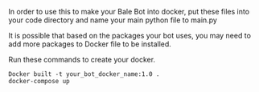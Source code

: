 In order to use this to make your Bale Bot into docker, put these files into your code directory and name your main python file to main.py

It is possible that based on the packages your bot uses, you may need to add more packages to Docker file to be installed.

Run these commands to create your docker.

```
Docker built -t your_bot_docker_name:1.0 .
docker-compose up
```